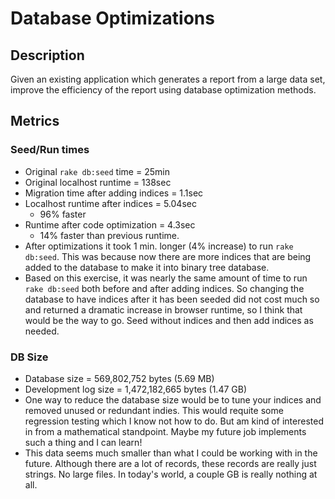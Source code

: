 # Database Optimizations

## Description

Given an existing application which generates a report from a large data set, improve the efficiency of the report using database optimization methods.

## Metrics

### Seed/Run times
* Original `rake db:seed` time = 25min
* Original localhost runtime = 138sec
* Migration time after adding indices = 1.1sec
* Localhost runtime after indices = 5.04sec
  * 96% faster
* Runtime after code optimization = 4.3sec
  * 14% faster than previous runtime.
* After optimizations it took 1 min. longer (4% increase) to run `rake db:seed`. This was because now there are more indices that are being added to the database to make it into binary tree database.
* Based on this exercise, it was nearly the same amount of time to run `rake db:seed` both before and after adding indices. So changing the database to have indices after it has been seeded did not cost much so and returned a dramatic increase in browser runtime, so I think that would be the way to go.  Seed without indices and then add indices as needed.

### DB Size
* Database size = 569,802,752 bytes (5.69 MB)
* Development log size = 1,472,182,665 bytes (1.47 GB)
* One way to reduce the database size would be to tune your indices and removed unused or redundant indies.  This would requite some regression testing which I know not how to do.  But am kind of interested in from a mathematical standpoint.  Maybe my future job implements such a thing and I can learn!
* This data seems much smaller than what I could be working with in the future. Although there are a lot of records, these records are really just strings.  No large files.  In today's world, a couple GB is really nothing at all.

